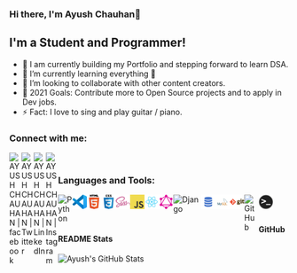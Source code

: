### Hi there, I'm Ayush Chauhan👋

## I'm a Student and Programmer!

- 🔭 I am currently building my Portfolio and stepping forward to learn DSA.
- 🌱 I’m currently learning everything 🤣
- 👯 I’m looking to collaborate with other content creators.
- 🥅 2021 Goals: Contribute more to Open Source projects and to apply in Dev jobs.
- ⚡ Fact: I love to sing and play guitar / piano.


### Connect with me:

[<img align="left" alt="AYUSH CHAUHAN | facebook" width="22px" src="https://cdn-icons-png.flaticon.com/512/733/733547.png?token=exp=1616666982~hmac=cfe9f2e3e638fe9e8732a8a5ad26b392" />][facebook]
[<img align="left" alt="AYUSH CHAUHAN | Twitter" width="22px" src="https://cdn-icons.flaticon.com/png/512/3256/premium/3256013.png?token=exp=1645981881~hmac=1855df005be355f73c53b7f0ad156eb6" />][twitter]
[<img align="left" alt="AYUSH CHAUHAN | LinkedIn" width="22px" src="https://cdn-icons.flaticon.com/png/512/3536/premium/3536505.png?token=exp=1645981952~hmac=002ebf5d2b8332ae4df00aad8bae13c5" />][linkedin]
[<img align="left" alt="AYUSH CHAUHAN | Instagram" width="22px" src="https://cdn-icons-png.flaticon.com/512/174/174855.png?token=exp=1617902523~hmac=d01ab5a9e922fff76657d869746fe31b"/>][instagram]

<br />

### Languages and Tools:

<img align="left" alt="Python" width="26px" src="https://image.flaticon.com/icons/png/512/919/919852.png?token=exp=1616667361~hmac=96d0764f81f0980706d535e0c15e6dd8" />
<img align="left" alt="Visual Studio Code" width="26px" src="https://raw.githubusercontent.com/github/explore/80688e429a7d4ef2fca1e82350fe8e3517d3494d/topics/visual-studio-code/visual-studio-code.png" />
<img align="left" alt="HTML5" width="26px" src="https://raw.githubusercontent.com/github/explore/80688e429a7d4ef2fca1e82350fe8e3517d3494d/topics/html/html.png" />
<img align="left" alt="CSS3" width="26px" src="https://raw.githubusercontent.com/github/explore/80688e429a7d4ef2fca1e82350fe8e3517d3494d/topics/css/css.png" />
<img align="left" alt="Sass" width="26px" src="https://raw.githubusercontent.com/github/explore/80688e429a7d4ef2fca1e82350fe8e3517d3494d/topics/sass/sass.png" />
<img align="left" alt="JavaScript" width="26px" src="https://raw.githubusercontent.com/github/explore/80688e429a7d4ef2fca1e82350fe8e3517d3494d/topics/javascript/javascript.png" />
<img align="left" alt="React" width="26px" src="https://raw.githubusercontent.com/github/explore/80688e429a7d4ef2fca1e82350fe8e3517d3494d/topics/react/react.png" />
<img align="left" alt="GraphQL" width="26px" src="https://raw.githubusercontent.com/github/explore/80688e429a7d4ef2fca1e82350fe8e3517d3494d/topics/graphql/graphql.png" />
<img align="left" alt="Django" width="50px" src="https://static.djangoproject.com/img/logos/django-logo-positive.png" />
<img align="left" alt="SQL" width="26px" src="https://raw.githubusercontent.com/github/explore/80688e429a7d4ef2fca1e82350fe8e3517d3494d/topics/sql/sql.png" />
<img align="left" alt="MySQL" width="26px" src="https://raw.githubusercontent.com/github/explore/80688e429a7d4ef2fca1e82350fe8e3517d3494d/topics/mysql/mysql.png" />
<img align="left" alt="Git" width="26px" src="https://raw.githubusercontent.com/github/explore/80688e429a7d4ef2fca1e82350fe8e3517d3494d/topics/git/git.png" />
<img align="left" alt="GitHub" width="26px" src="https://image.flaticon.com/icons/png/512/2111/2111432.png?token=exp=1616667514~hmac=5cf2eb53e91355c7d74f6909de883129" />
<img align="left" alt="Terminal" width="26px" src="https://raw.githubusercontent.com/github/explore/80688e429a7d4ef2fca1e82350fe8e3517d3494d/topics/terminal/terminal.png" />

<br />
<br />



#### GitHub README Stats
 <img align="left" alt="Ayush's GitHub Stats" src="https://github-readme-stats.vercel.app/api?username=Ayushchauhan009&show_icons=true&hide_border=true&theme=radical" />


[twitter]: https://twitter.com/AyushChauhan087
[facebook]:https://www.facebook.com/ayush.chauhan.31149359
[instagram]: https://www.instagram.com/ayushchauhanrajput/
[linkedin]: https://www.linkedin.com/in/ayush-chauhan-79167a1b3/

